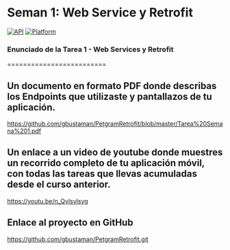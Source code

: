 Seman 1: Web Service y Retrofit
=========================
[![API](https://img.shields.io/badge/API-15%2B-brightgreen.svg?style=flat)](https://android-arsenal.com/api?level=15)
[![Platform](https://img.shields.io/badge/platform-android-green.svg)](http://developer.android.com/index.html)

### Enunciado de la Tarea 1 - Web Services y Retrofit
=========================
## Un documento en formato PDF donde describas los Endpoints que utilizaste y pantallazos de tu aplicación.
https://github.com/gbustaman/PetgramRetrofit/blob/master/Tarea%20Semana%201.pdf

## Un enlace a un video de youtube donde muestres un recorrido completo de tu aplicación móvil, con todas las tareas que llevas acumuladas desde el curso anterior.
https://youtu.be/n_Qylsvlsvg

## Enlace al proyecto en GitHub
https://github.com/gbustaman/PetgramRetrofit.git
